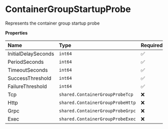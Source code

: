 # ContainerGroupStartupProbe

Represents the container group startup probe

**Properties**

| Name                | Type                             | Required | Description |
| :------------------ | :------------------------------- | :------- | :---------- |
| InitialDelaySeconds | `int64`                          | ✅       |             |
| PeriodSeconds       | `int64`                          | ✅       |             |
| TimeoutSeconds      | `int64`                          | ✅       |             |
| SuccessThreshold    | `int64`                          | ✅       |             |
| FailureThreshold    | `int64`                          | ✅       |             |
| Tcp                 | `shared.ContainerGroupProbeTcp`  | ❌       |             |
| Http                | `shared.ContainerGroupProbeHttp` | ❌       |             |
| Grpc                | `shared.ContainerGroupProbeGrpc` | ❌       |             |
| Exec                | `shared.ContainerGroupProbeExec` | ❌       |             |
